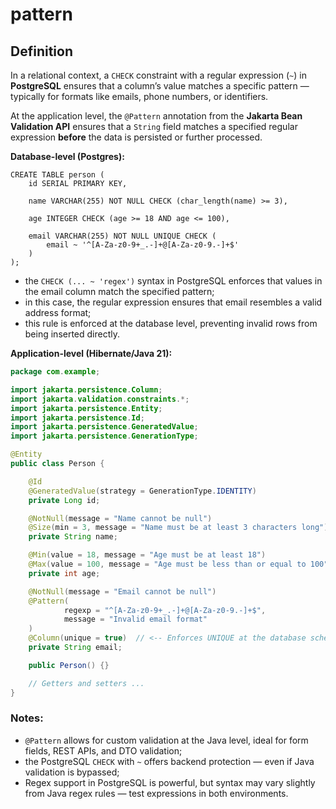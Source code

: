 # pattern
## Definition
In a relational context, a `CHECK` constraint with a regular expression (`~`) in **PostgreSQL** ensures
that a column’s value matches a specific pattern — typically for formats like emails, phone numbers, or identifiers.

At the application level, the `@Pattern` annotation from the **Jakarta Bean Validation API** ensures that a `String`
field matches a specified regular expression **before** the data is persisted or further processed.

**Database-level (Postgres):**
```
CREATE TABLE person (
    id SERIAL PRIMARY KEY,

    name VARCHAR(255) NOT NULL CHECK (char_length(name) >= 3),

    age INTEGER CHECK (age >= 18 AND age <= 100),

    email VARCHAR(255) NOT NULL UNIQUE CHECK (
        email ~ '^[A-Za-z0-9+_.-]+@[A-Za-z0-9.-]+$'
    )
);
```
- the `CHECK (... ~ 'regex')` syntax in PostgreSQL enforces that values in the email column match the specified pattern;
- in this case, the regular expression ensures that email resembles a valid address format;
- this rule is enforced at the database level, preventing invalid rows from being inserted directly.

**Application-level (Hibernate/Java 21):**
```java
package com.example;

import jakarta.persistence.Column;
import jakarta.validation.constraints.*;
import jakarta.persistence.Entity;
import jakarta.persistence.Id;
import jakarta.persistence.GeneratedValue;
import jakarta.persistence.GenerationType;

@Entity
public class Person {

    @Id
    @GeneratedValue(strategy = GenerationType.IDENTITY)
    private Long id;

    @NotNull(message = "Name cannot be null")
    @Size(min = 3, message = "Name must be at least 3 characters long")
    private String name;

    @Min(value = 18, message = "Age must be at least 18")
    @Max(value = 100, message = "Age must be less than or equal to 100")
    private int age;

    @NotNull(message = "Email cannot be null")
    @Pattern(
            regexp = "^[A-Za-z0-9+_.-]+@[A-Za-z0-9.-]+$",
            message = "Invalid email format"
    )
    @Column(unique = true)  // <-- Enforces UNIQUE at the database schema level
    private String email;

    public Person() {}

    // Getters and setters ...
}
```
### Notes:
- `@Pattern` allows for custom validation at the Java level, ideal for form fields, REST APIs, and DTO validation;
- the PostgreSQL `CHECK` with `~` offers backend protection — even if Java validation is bypassed;
- Regex support in PostgreSQL is powerful, but syntax may vary slightly from Java regex rules — test expressions in both environments.